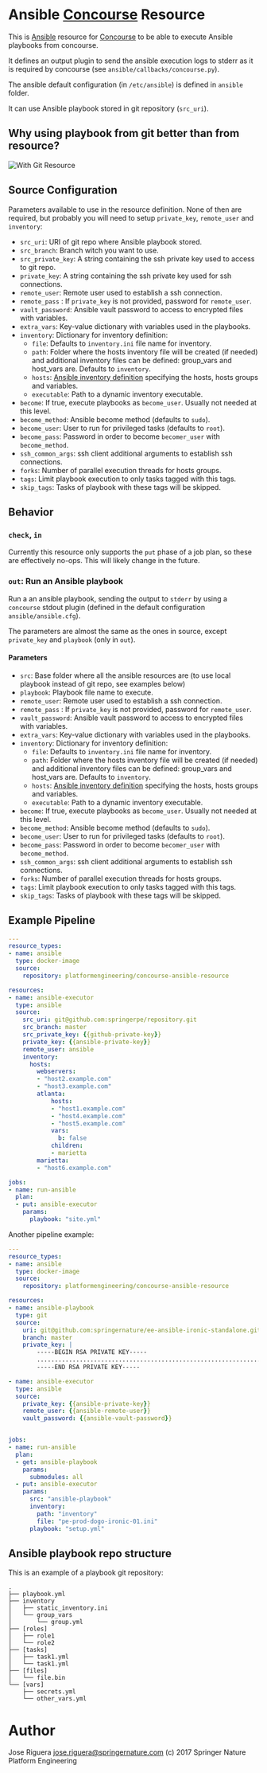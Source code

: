 # Ansible [Concourse](http://concourse.ci) Resource

This is [Ansible](https://www.ansible.com) resource for [Concourse](http://concourse.ci)
to be able to execute Ansible playbooks from concourse.

It defines an output plugin to send the ansible execution logs to stderr as it is 
required by concourse (see `ansible/callbacks/concourse.py`).

The ansible default configuration (in `/etc/ansible`) is defined in `ansible` folder.

It can use Ansible playbook stored in git repository (`src_uri`).

## Why using playbook from git better than from resource?

![With Git Resource](https://user-images.githubusercontent.com/914224/52291781-00b15b80-2995-11e9-9b2b-f11a53dfde43.png)

## Source Configuration

Parameters available to use in the resource definition. None of then are required, but
probably you will need to setup `private_key`, `remote_user` and `inventory`:

* `src_uri`: URI of git repo where Ansible playbook stored.
* `src_branch`: Branch witch you want to use.
* `src_private_key`: A string containing the ssh private key used to access to git repo.
* `private_key`: A string containing the ssh private key used for ssh connections.
* `remote_user`: Remote user used to establish a ssh connection.
* `remote_pass` : If `private_key` is not provided, password for `remote_user`.
* `vault_password`: Ansible vault password to access to encrypted files with variables.
* `extra_vars`: Key-value dictionary with variables used in the playbooks.
* `inventory`: Dictionary for inventory definition:
  * `file`: Defaults to `inventory.ini` file name for inventory. 
  * `path`: Folder where the hosts inventory file will be created (if needed) and additional inventory files can be defined: group_vars and host_vars are. Defaults to `inventory`.
  * `hosts`: [Ansible inventory definition](http://docs.ansible.com/ansible/latest/dev_guide/developing_inventory.html#script-conventions) specifying the hosts, hosts groups and variables.
  * `executable`: Path to a dynamic inventory executable.
* `become`: If true, execute playbooks as `become_user`. Usually not needed at this level.
* `become_method`: Ansible become method (defaults to `sudo`).
* `become_user`: User to run for privileged tasks (defaults to `root`).
* `become_pass`: Password in order to become `becomer_user` with `become_method`.
* `ssh_common_args`: ssh client additional arguments to establish ssh connections.
* `forks`: Number of parallel execution threads for hosts groups.
* `tags`: Limit playbook execution to only tasks tagged with this tags.
* `skip_tags`: Tasks of playbook with these tags will be skipped.


## Behavior

### `check`, `in`

Currently this resource only supports the `put` phase of a job plan, so these
are effectively no-ops. This will likely change in the future.

### `out`: Run an Ansible playbook

Run a an ansible playbook, sending the output to `stderr` by using a `concourse`
stdout plugin (defined in the default configuration `ansible/ansible.cfg`).

The parameters are almost the same as the ones in source, except `private_key`
and `playbook` (only in `out`).

#### Parameters

* `src`: Base folder where all the ansible resources are (to use local playbook instead of git repo, see examples below)
* `playbook`: Playbook file name to execute.
* `remote_user`: Remote user used to establish a ssh connection.
* `remote_pass` : If `private_key` is not provided, password for `remote_user`.
* `vault_password`: Ansible vault password to access to encrypted files with variables.
* `extra_vars`: Key-value dictionary with variables used in the playbooks.
* `inventory`: Dictionary for inventory definition:
  * `file`: Defaults to `inventory.ini` file name for inventory. 
  * `path`: Folder where the hosts inventory file will be created (if needed) and additional inventory files can be defined: group_vars and host_vars are. Defaults to `inventory`.
  * `hosts`: [Ansible inventory definition](http://docs.ansible.com/ansible/latest/dev_guide/developing_inventory.html#script-conventions) specifying the hosts, hosts groups and variables.
  * `executable`: Path to a dynamic inventory executable.
* `become`: If true, execute playbooks as `become_user`. Usually not needed at this level.
* `become_method`: Ansible become method (defaults to `sudo`).
* `become_user`: User to run for privileged tasks (defaults to `root`).
* `become_pass`: Password in order to become `becomer_user` with `become_method`.
* `ssh_common_args`: ssh client additional arguments to establish ssh connections.
* `forks`: Number of parallel execution threads for hosts groups.
* `tags`: Limit playbook execution to only tasks tagged with this tags.
* `skip_tags`: Tasks of playbook with these tags will be skipped.


## Example Pipeline

```yml
---
resource_types:
- name: ansible
  type: docker-image
  source:
    repository: platformengineering/concourse-ansible-resource

resources:
- name: ansible-executor
  type: ansible
  source:
    src_uri: git@github.com:springerpe/repository.git
    src_branch: master
    src_private_key: {{github-private-key}}
    private_key: {{ansible-private-key}}
    remote_user: ansible
    inventory:
      hosts:
        webservers: 
        - "host2.example.com"
        - "host3.example.com"
        atlanta:
            hosts:
            - "host1.example.com"
            - "host4.example.com"
            - "host5.example.com"
            vars:
              b: false
            children:
            - marietta
        marietta:
        - "host6.example.com"

jobs:
- name: run-ansible
  plan:
  - put: ansible-executor
    params:
      playbook: "site.yml"
```

Another pipeline example:

```yml
---
resource_types:
- name: ansible
  type: docker-image
  source:
    repository: platformengineering/concourse-ansible-resource

resources:
- name: ansible-playbook
  type: git
  source:
    uri: git@github.com:springernature/ee-ansible-ironic-standalone.git
    branch: master
    private_key: |
        -----BEGIN RSA PRIVATE KEY-----
        ..................................................................
        -----END RSA PRIVATE KEY-----

- name: ansible-executor
  type: ansible
  source:
    private_key: {{ansible-private-key}}
    remote_user: {{ansible-remote-user}}
    vault_password: {{ansible-vault-password}}


jobs:
- name: run-ansible
  plan:
  - get: ansible-playbook
    params:
      submodules: all
  - put: ansible-executor
    params:
      src: "ansible-playbook"
      inventory:
        path: "inventory"
        file: "pe-prod-dogo-ironic-01.ini"
      playbook: "setup.yml"
```


##  Ansible playbook repo structure

This is an example of a playbook git repository:

```
.
├── playbook.yml
├── inventory
│   ├── static_inventory.ini
│   └── group_vars
│       └── group.yml
├── [roles]
│   ├── role1
│   └── role2
├── [tasks]
│   ├── task1.yml
│   └── task1.yml
├── [files]
│   └── file.bin
└── [vars]
    ├── secrets.yml
    └── other_vars.yml
```

# Author

Jose Riguera <jose.riguera@springernature.com>
(c) 2017 Springer Nature Platform Engineering




